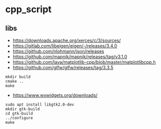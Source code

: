 # cpp_script

## libs
* https://downloads.apache.org/xerces/c/3/sources/
* https://gitlab.com/libeigen/eigen/-/releases/3.4.0
* https://github.com/nlohmann/json/releases
* https://github.com/mapnik/mapnik/releases/tag/v3.1.0
* https://github.com/lava/matplotlib-cpp/blob/master/matplotlibcpp.h
* https://github.com/glfw/glfw/releases/tag/3.3.5
```
mkdir build
cmake ..
make
```
* https://www.wxwidgets.org/downloads/
```
sudo apt install libgtk2.0-dev
mkdir gtk-build
cd gtk-build
../configure
make
```
